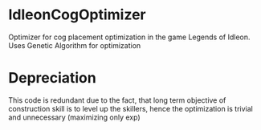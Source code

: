 # IdleonCogOptimizer
Optimizer for cog placement optimization in the game Legends of Idleon. Uses Genetic Algorithm for optimization

# Depreciation
This code is redundant due to the fact, that long term objective of construction skill is to level up the skillers, hence the optimization is trivial and unnecessary (maximizing only exp)
